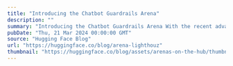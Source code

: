 ```yaml
---
title: "Introducing the Chatbot Guardrails Arena"
description: ""
summary: "Introducing the Chatbot Guardrails Arena With the recent advancements in augmented LLM capabilities,..."
pubDate: "Thu, 21 Mar 2024 00:00:00 GMT"
source: "Hugging Face Blog"
url: "https://huggingface.co/blog/arena-lighthouz"
thumbnail: "https://huggingface.co/blog/assets/arenas-on-the-hub/thumbnail_lighthouz.png"
---
```


